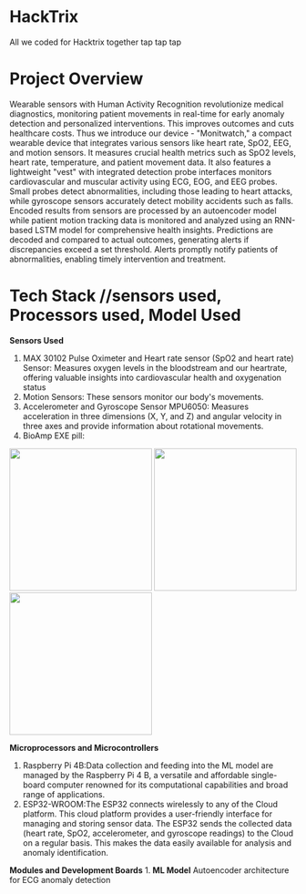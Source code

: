 # HackTrix
All we coded for Hacktrix together tap tap tap <br>

# Project Overview
Wearable sensors with Human Activity Recognition revolutionize medical diagnostics, monitoring patient movements in real-time for early anomaly detection and personalized interventions. This improves outcomes and cuts healthcare costs. Thus we introduce our device - "Monitwatch," a compact wearable device that integrates various sensors like heart rate, SpO2, EEG, and motion sensors. It measures crucial health metrics such as SpO2 levels, heart rate, temperature, and patient movement data. It also features a lightweight "vest" with integrated detection probe interfaces  monitors cardiovascular and muscular activity using ECG, EOG, and EEG probes. Small probes detect abnormalities, including those leading to heart attacks, while gyroscope sensors accurately detect mobility accidents such as falls. Encoded results from sensors are processed by an autoencoder model while patient motion tracking data is monitored and analyzed using an RNN-based LSTM model for comprehensive health insights. Predictions are decoded and compared to actual outcomes, generating alerts if discrepancies exceed a set threshold. Alerts promptly notify patients of abnormalities, enabling timely intervention and treatment.

# Tech Stack //sensors used, Processors used, Model Used 
__Sensors Used__
1. MAX 30102 Pulse Oximeter and Heart rate sensor (SpO2 and heart rate) Sensor: Measures oxygen levels in the bloodstream and our heartrate, offering valuable insights into cardiovascular health and oxygenation status
2. Motion Sensors: These sensors monitor our body's movements.
3. Accelerometer and Gyroscope Sensor MPU6050: Measures acceleration in three dimensions (X, Y, and Z) and angular velocity in three axes and provide information about rotational movements.
4. BioAmp EXE pill: 

<img src='https://github.com/SayakRC3/HackTrix/assets/137310893/3c9feacf-e12c-417e-baef-db64319357e5' height=250/>
<img src='https://github.com/SayakRC3/HackTrix/assets/137310893/3c9feacf-e12c-417e-baef-db64319357e5' height=250/>
<img src='https://github.com/SayakRC3/HackTrix/assets/137310893/3c9feacf-e12c-417e-baef-db64319357e5' height=250/>


__Microprocessors and Microcontrollers__
1. Raspberry Pi 4B:Data collection and feeding into the ML model are managed by the Raspberry Pi 4 B, a versatile and affordable single-board computer renowned for its computational capabilities and broad range of applications.
2. ESP32-WROOM:The ESP32 connects wirelessly to any of the Cloud platform. This cloud platform provides a user-friendly interface for managing and storing sensor data. The ESP32 sends the collected data (heart rate, SpO2, accelerometer, and gyroscope readings) to the Cloud on a regular basis. This makes the data easily available for analysis and anomaly identification.

__Modules and Development Boards__
1. 
__ML Model__
Autoencoder architecture for ECG anomaly detection
